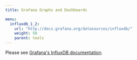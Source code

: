 ```yaml
---
title: Grafana Graphs and Dashboards

menu:
  influxdb_1_2:
    url: "http://docs.grafana.org/datasources/influxdb/"
    weight: 50
    parent: tools
---
```


Please see [Grafana's InfluxDB documentation](http://docs.grafana.org/datasources/influxdb/).
